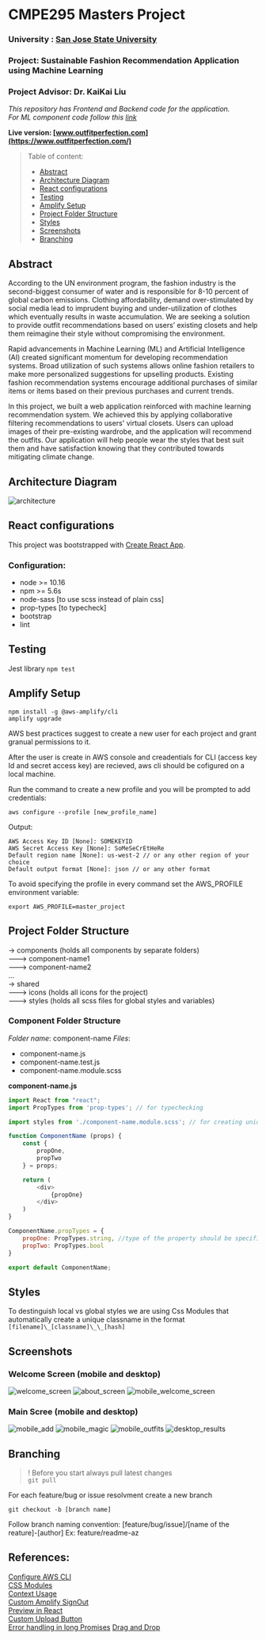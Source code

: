 # CMPE295 Masters Project
### University : [San Jose State University](http://www.sjsu.edu/)
### Project: Sustainable Fashion Recommendation Application using Machine Learning
### Project Advisor: Dr. KaiKai Liu
*This repository has Frontend and Backend code for the application.* \
*For ML component code follow this [link](https://github.com/shreyaghotankar/CMPE295-Masters_Project)*

**Live version: [www.outfitperfection.com](https://www.outfitperfection.com/)**

>Table of content: 
> - [Abstract](#abstract) 
> - [Architecture Diagram](#architecture-diagram) 
> - [React configurations](#react-configurations) 
> - [Testing](#testing)
> - [Amplify Setup](#amplify-setup)
> - [Project Folder Structure](#project-folder-structure)
> - [Styles](#styles)
> - [Screenshots](#screenshots)
> - [Branching](#branching)

## Abstract
According to the UN environment program, the fashion industry is the second-biggest consumer of water and is responsible for 8-10 percent of global carbon emissions. Clothing affordability, demand over-stimulated by social media lead to imprudent buying and under-utilization of clothes which eventually results in waste accumulation. We are seeking a solution to provide outfit recommendations based on users’ existing closets and help them reimagine their style without compromising the environment.

Rapid advancements in Machine Learning (ML) and Artificial Intelligence (AI) created significant momentum for developing recommendation systems. Broad utilization of such systems allows online fashion retailers to make more personalized suggestions for upselling products. Existing fashion recommendation systems encourage additional purchases of similar items or items based on their previous purchases and current trends. 

In this project, we built a web application reinforced with machine learning recommendation system. We achieved this by applying collaborative filtering recommendations to users' virtual closets. Users can upload images of their pre-existing wardrobe, and the application will recommend the outfits. Our application will help people wear the styles that best suit them and have satisfaction knowing that they contributed towards mitigating climate change.

## Architecture Diagram
![architecture](https://github.com/shreyaghotankar/cmpe295-app/blob/feature/update-readme/images/architecture.jpg)

## React configurations

This project was bootstrapped with [Create React App](https://github.com/facebook/create-react-app).

### Configuration: 
- node >= 10.16
- npm >= 5.6s
- node-sass [to use scss instead of plain css]
- prop-types [to typecheck]
- bootstrap
- lint

## Testing

Jest library
`npm test`

## Amplify Setup

```
npm install -g @aws-amplify/cli
amplify upgrade
```

AWS best practices suggest to create a new user for each project and grant granual permissions to it. 

After the user is create in AWS console and creadentials for CLI (access key Id and secret access key) are recieved, aws cli should be cofigured on a local machine. 

Run the command to create a new profile and you will be prompted to add credentials: 
```
aws configure --profile [new_profile_name]
```

Output: 
```
AWS Access Key ID [None]: SOMEKEYID
AWS Secret Access Key [None]: SoMeSeCrEtHeRe
Default region name [None]: us-west-2 // or any other region of your choice 
Default output format [None]: json // or any other format
```

To avoid specifying the profile in every command set the AWS_PROFILE environment variable: 
```
export AWS_PROFILE=master_project
```
##  Project Folder Structure
-> components (holds all components by separate folders) \
---> component-name1 \
---> component-name2 \
... \
-> shared \
---> icons (holds all icons for the project) \
---> styles (holds all scss files for global styles and variables) 

### Component Folder Structure

*Folder name*: component-name
*Files*:
- component-name.js
- component-name.test.js
- component-name.module.scss  

**component-name.js**
```javascript
import React from "react";
import PropTypes from 'prop-types'; // for typechecking

import styles from './component-name.module.scss'; // for creating unique local class names

function ComponentName (props) {
    const {
        propOne,
        propTwo
    } = props;

    return (
        <div>
            {propOne}
        </div>
    )
}

ComponentName.propTypes = {
    propOne: PropTypes.string, //type of the property should be specified
    propTwo: PropTypes.bool
}

export default ComponentName;

```

## Styles

To destinguish local vs global styles we are using Css Modules that automatically create a unique classname in the format `[filename]\_[classname]\_\_[hash]`

## Screenshots

### Welcome Screen (mobile and desktop)
![welcome_screen](https://github.com/shreyaghotankar/cmpe295-app/blob/feature/update-readme/images/desktop_welcome.png)
![about_screen](https://github.com/shreyaghotankar/cmpe295-app/blob/feature/update-readme/images/desktop_aboutus.png)
![mobile_welcome_screen](https://github.com/shreyaghotankar/cmpe295-app/blob/feature/update-readme/images/mobile_welcome.png)

### Main Scree (mobile and desktop)
![mobile_add](https://github.com/shreyaghotankar/cmpe295-app/blob/feature/update-readme/images/mobile_add.png)
![mobile_magic](https://github.com/shreyaghotankar/cmpe295-app/blob/feature/update-readme/images/mobile_magic.png)
![mobile_outfits](https://github.com/shreyaghotankar/cmpe295-app/blob/feature/update-readme/images/mobile_outfits.png)
![desktop_results](https://github.com/shreyaghotankar/cmpe295-app/blob/feature/update-readme/images/desktop_results.png)

## Branching


 > ! Before you start always pull latest changes \
 > `git pull`

For each feature/bug or issue resolvment create a new branch 

`git checkout -b [branch name]`

Follow branch naming convention:
[feature/bug/issue]/[name of the reature]-[author]
Ex: feature/readme-az


## References:

[Configure AWS CLI](https://docs.aws.amazon.com/cli/latest/userguide/cli-chap-configure.html) \
[CSS Modules](https://create-react-app.dev/docs/adding-a-css-modules-stylesheet) \
[Context Usage](https://dmitripavlutin.com/react-context-and-usecontext/) \
[Custom Amplify SignOut](https://github.com/aws-amplify/amplify-js/issues/7039) \
[Preview in React](https://dev.to/yosraskhiri/make-an-image-preview-in-react-js-301f) \
[Custom Upload Button](https://dev.to/faddalibrahim/how-to-create-a-custom-file-upload-button-using-html-css-and-javascript-1c03) \
[Error handling in long Promises](https://medium.com/@arthurxavier/error-handling-in-long-promise-chains-155f610b5bc6)
[Drag and Drop](https://medium.com/@650egor/simple-drag-and-drop-file-upload-in-react-2cb409d88929)
